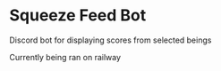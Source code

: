# Squeeze Feed Bot
Discord bot for displaying scores from selected beings

Currently being ran on railway
